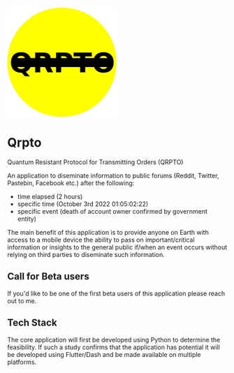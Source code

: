 ![Qrpto yellow logo](	https://github.com/noveoko/qrpto/blob/master/img/logo.png?raw=true)

# Qrpto

Quantum Resistant Protocol for Transmitting Orders (QRPTO)

An application to diseminate information to public forums (Reddit, Twitter, Pastebin, Facebook etc.) after the following:
* time elapsed (2 hours)
* specific time (October 3rd 2022 01:05:02:22)
* specific event (death of account owner confirmed by government entity)

The main benefit of this application is to provide anyone on Earth with access to a mobile device the ability to pass on important/critical information or insights to the general public if/when an event occurs without relying on third parties to diseminate such information.

## Call for Beta users

If you'd like to be one of the first beta users of this application please reach out to me.

## Tech Stack

The core application will first be developed using Python to determine the feasibility. If such a study confirms that the application has potential it will be developed using Flutter/Dash and be made available on multiple platforms.
